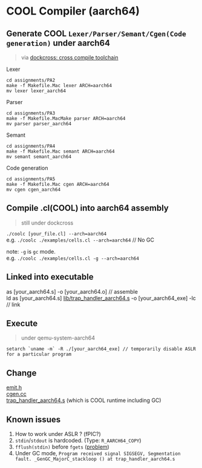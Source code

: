 # COOL Compiler (aarch64)

## Generate COOL `Lexer/Parser/Semant/Cgen(Code generation)` under aarch64
> via [dockcross: cross compile toolchain](https://github.com/dockcross/dockcross)

Lexer
```
cd assignments/PA2
make -f Makefile.Mac lexer ARCH=aarch64
mv lexer lexer_aarch64
```
Parser
```
cd assignments/PA3
make -f Makefile.MacMake parser ARCH=aarch64
mv parser parser_aarch64
```
Semant
```
cd assignments/PA4
make -f Makefile.Mac semant ARCH=aarch64
mv semant semant_aarch64
```
Code generation
```
cd assignments/PA5
make -f Makefile.Mac cgen ARCH=aarch64
mv cgen cgen_aarch64
```

## Compile .cl(COOL) into aarch64 assembly
> still under dockcross

`./coolc [your_file.cl] --arch=aarch64` \
e.g. `./coolc ./examples/cells.cl --arch=aarch64` // No GC

note: `-g` is `gc` mode. \
e.g. `./coolc ./examples/cells.cl -g --arch=aarch64`

## Linked into executable

as [your_aarch64.s] -o [your_aarch64.o] // assemble \
ld as [your_aarch64.s] [lib/trap_handler_aarch64.s](https://github.com/tingwei628/cool-compiler-1/blob/tingwei628-aarch64/lib/trap_handler_aarch64.s) -o [your_aarch64_exe] -lc // link


## Execute 
> under qemu-system-aarch64
```
setarch `uname -m` -R ./[your_aarch64_exe] // temporarily disable ASLR for a particular program
```

## Change
[emit.h](https://github.com/tingwei628/cool-compiler-1/blob/tingwei628-aarch64/assignments/PA5/emit.h) \
[cgen.cc](https://github.com/tingwei628/cool-compiler-1/blob/tingwei628-aarch64/assignments/PA5/cgen.cc) \
[trap_handler_aarch64.s](https://github.com/tingwei628/cool-compiler-1/blob/tingwei628-aarch64/lib/trap_handler_aarch64.s) (which is COOL runtime including GC)

## Known issues
1. How to work under ASLR ? (fPIC?)
2. `stdin`/`stdout` is hardcoded. (Type: `R_AARCH64_COPY`)
3. `fflush(stdin)` before `fgets` ([problem](https://stackoverflow.com/a/63369562/5321961))
4. Under GC mode, `Program received signal SIGSEGV, Segmentation fault. _GenGC_MajorC_stackloop () at trap_handler_aarch64.s`
